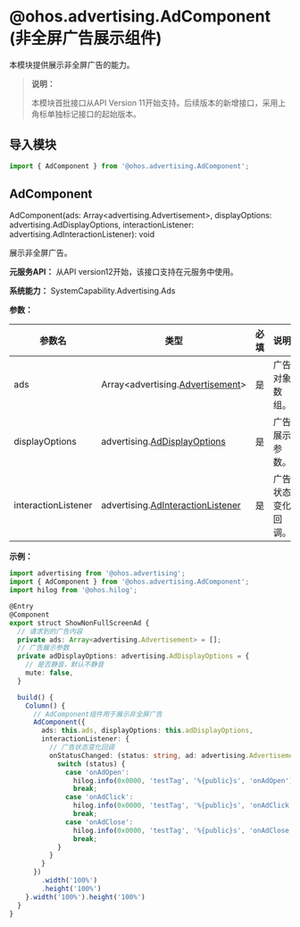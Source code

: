 # @ohos.advertising.AdComponent (非全屏广告展示组件)


本模块提供展示非全屏广告的能力。


> **说明：**
> 
> 本模块首批接口从API Version 11开始支持。后续版本的新增接口，采用上角标单独标记接口的起始版本。


## 导入模块

```ts
import { AdComponent } from '@ohos.advertising.AdComponent';
```


## AdComponent

AdComponent(ads: Array&lt;advertising.Advertisement&gt;, displayOptions: advertising.AdDisplayOptions, interactionListener: advertising.AdInteractionListener): void

展示非全屏广告。

**元服务API：** 从API version12开始，该接口支持在元服务中使用。

**系统能力：** SystemCapability.Advertising.Ads

**参数：**


| **参数名** | **类型** | 必填 | 说明 | 
| -------- | -------- | -------- | -------- |
| ads | Array&lt;advertising.[Advertisement](js-apis-advertising.md#advertisement)&gt; | 是 | 广告对象数组。 | 
| displayOptions | advertising.[AdDisplayOptions](js-apis-advertising.md#addisplayoptions) | 是 | 广告展示参数。 | 
| interactionListener | advertising.[AdInteractionListener](js-apis-advertising.md#adinteractionlistener) | 是 | 广告状态变化回调。 | 

**示例：**

```ts
import advertising from '@ohos.advertising';
import { AdComponent } from '@ohos.advertising.AdComponent';
import hilog from '@ohos.hilog';

@Entry
@Component
export struct ShowNonFullScreenAd {
  // 请求到的广告内容
  private ads: Array<advertising.Advertisement> = [];
  // 广告展示参数
  private adDisplayOptions: advertising.AdDisplayOptions = {
    // 是否静音，默认不静音
    mute: false,
  }

  build() {
    Column() {
      // AdComponent组件用于展示非全屏广告
      AdComponent({
        ads: this.ads, displayOptions: this.adDisplayOptions,
        interactionListener: {
          // 广告状态变化回调
          onStatusChanged: (status: string, ad: advertising.Advertisement, data: string) => {
            switch (status) {
              case 'onAdOpen':
                hilog.info(0x0000, 'testTag', '%{public}s', 'onAdOpen');
                break;
              case 'onAdClick':
                hilog.info(0x0000, 'testTag', '%{public}s', 'onAdClick');
                break;
              case 'onAdClose':
                hilog.info(0x0000, 'testTag', '%{public}s', 'onAdClose');
                break;
            }
          }
        }
      })
        .width('100%')
        .height('100%')
    }.width('100%').height('100%')
  }
}
```
